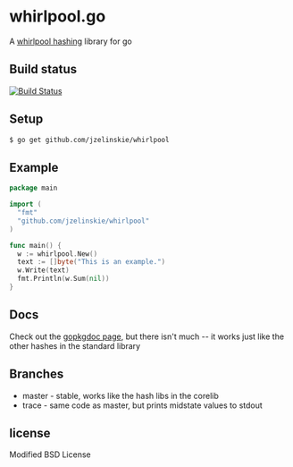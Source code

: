 # whirlpool.go
A [whirlpool hashing](https://en.wikipedia.org/wiki/Whirlpool_(cryptography)) library for go

## Build status

[![Build Status](https://secure.travis-ci.org/jzelinskie/whirlpool.png)](http://travis-ci.org/jzelinskie/whirlpool)

## Setup

```bash
$ go get github.com/jzelinskie/whirlpool
```

## Example

```Go
package main

import (
  "fmt"
  "github.com/jzelinskie/whirlpool"
)

func main() {
  w := whirlpool.New()
  text := []byte("This is an example.")
  w.Write(text)
  fmt.Println(w.Sum(nil))
}
```

## Docs

Check out the [gopkgdoc page](http://go.pkgdoc.org/github.com/jzelinskie/whirlpool), but there isn't much -- it works just like the other hashes in the standard library

## Branches

* master - stable, works like the hash libs in the corelib
* trace - same code as master, but prints midstate values to stdout

## license

Modified BSD License

